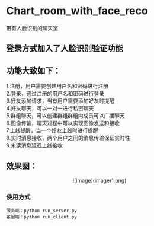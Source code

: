 # Chart_room_with_face_reco
 带有人脸识别的聊天室
 
## 登录方式加入了人脸识别验证功能
## 功能大致如下：<br />
1.注册，用户需要创建用户名和密码进行注册<br />
2.登录，通过注册的用户名和密码进行登录<br />
3.好友添加请求，当有用户需要添加好友时提醒<br />
4.好友聊天，可以一对一进行私密聊天<br />
5.群组聊天，可以创建群组群组内成员可以广播聊天<br />
6.图像传输，聊天过程中可以实现图像发送和接收<br />
7.上线提醒，当一个好友上线时进行提醒<br />
8.实时消息接收，两个用户之间的消息传输保证实时性<br />
9.未读消息延迟上线接收<br />

## 效果图：
<div align=center>![image](image/1.png)</div>


### 使用方式 
	服务端：python run_server.py
	客服端：python run_client.py

